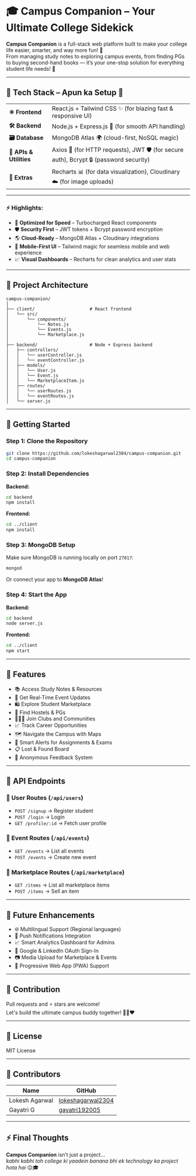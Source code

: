 # 🎓 Campus Companion – Your Ultimate College Sidekick

**Campus Companion** is a full-stack web platform built to make your college life easier, smarter, and way more fun! 🚀  
From managing study notes to exploring campus events, from finding PGs to buying second-hand books — it’s your one-stop solution for everything student life needs! 🌟

---

## 🔧 Tech Stack – Apun ka Setup 🚀

<div align="center">

<table>
  <tr>
    <td><strong>⚛️ Frontend</strong></td>
    <td>React.js + Tailwind CSS ✨ (for blazing fast & responsive UI)</td>
  </tr>
  <tr>
    <td><strong>🛠 Backend</strong></td>
    <td>Node.js + Express.js 🚀 (for smooth API handling)</td>
  </tr>
  <tr>
    <td><strong>🗃 Database</strong></td>
    <td>MongoDB Atlas 🌍 (cloud-first, NoSQL magic)</td>
  </tr>
  <tr>
    <td><strong>🔗 APIs & Utilities</strong></td>
    <td>Axios 📡 (for HTTP requests), JWT 🛡 (for secure auth), Bcrypt 🔒 (password security)</td>
  </tr>
  <tr>
    <td><strong>🎨 Extras</strong></td>
    <td>Recharts 📊 (for data visualization), Cloudinary ☁️ (for image uploads)</td>
  </tr>
</table>

</div>

---

### ⚡ Highlights:
- 🎯 **Optimized for Speed** – Turbocharged React components  
- 🛡 **Security First** – JWT tokens + Bcrypt password encryption  
- 🌎 **Cloud-Ready** – MongoDB Atlas + Cloudinary integrations  
- 📱 **Mobile-First UI** – Tailwind magic for seamless mobile and web experience  
- 📈 **Visual Dashboards** – Recharts for clean analytics and user stats  

---

## 📁 Project Architecture

```
campus-companion/
│
├── client/                     # React frontend
│   └── src/
│       └── components/
│           └── Notes.js
│           └── Events.js
│           └── Marketplace.js
│
├── backend/                    # Node + Express backend
│   ├── controllers/
│   │   └── userController.js
│   │   └── eventController.js
│   ├── models/
│   │   └── User.js
│   │   └── Event.js
│   │   └── MarketplaceItem.js
│   ├── routes/
│   │   └── userRoutes.js
│   │   └── eventRoutes.js
│   └── server.js
```

---

## 🚀 Getting Started

### Step 1: Clone the Repository

```bash
git clone https://github.com/lokeshagarwal2304/campus-companion.git
cd campus-companion
```

### Step 2: Install Dependencies

**Backend:**
```bash
cd backend
npm install
```

**Frontend:**
```bash
cd ../client
npm install
```

### Step 3: MongoDB Setup

Make sure MongoDB is running locally on port `27017`:

```bash
mongod
```

Or connect your app to **MongoDB Atlas**!

### Step 4: Start the App

**Backend:**
```bash
cd backend
node server.js
```

**Frontend:**
```bash
cd ../client
npm start
```

---

## 🎯 Features

- 📚 Access Study Notes & Resources
- 📅 Get Real-Time Event Updates
- 🛍️ Explore Student Marketplace
- 🏡 Find Hostels & PGs
- 🧑‍🤝‍🧑 Join Clubs and Communities
- 📈 Track Career Opportunities
- 🗺️ Navigate the Campus with Maps
- 🔔 Smart Alerts for Assignments & Exams
- 📋 Lost & Found Board
- 💬 Anonymous Feedback System

---

## 🔧 API Endpoints

### 🧑 User Routes (`/api/users`)
- `POST /signup` → Register student  
- `POST /login` → Login  
- `GET /profile/:id` → Fetch user profile  

### 📅 Event Routes (`/api/events`)
- `GET /events` → List all events  
- `POST /events` → Create new event  

### 🛒 Marketplace Routes (`/api/marketplace`)
- `GET /items` → List all marketplace items  
- `POST /items` → Sell an item  

---

## 🔮 Future Enhancements

- 🌐 Multilingual Support (Regional languages)
- 📡 Push Notifications Integration
- 📈 Smart Analytics Dashboard for Admins
- 🔑 Google & LinkedIn OAuth Sign-In
- 📷 Media Upload for Marketplace & Events
- 🚀 Progressive Web App (PWA) Support

---

## 🤝 Contribution

Pull requests and ⭐ stars are welcome!  
Let's build the ultimate campus buddy together! 🧑‍💻❤️

---

## 📄 License

MIT License

---

## 🙌 Contributors

| Name           | GitHub                                  |
|----------------|-----------------------------------------|
| Lokesh Agarwal | [lokeshagarwal2304](https://github.com/lokeshagarwal2304) |
| Gayatri G | [gayatri192005](https://github.com/gayatri192005) |
---

## ⚡ Final Thoughts

**Campus Companion** isn’t just a project...  
*kabhi kabhi toh college ki yaadein banana bhi ek technology ka project hota hai* 😌🎓
